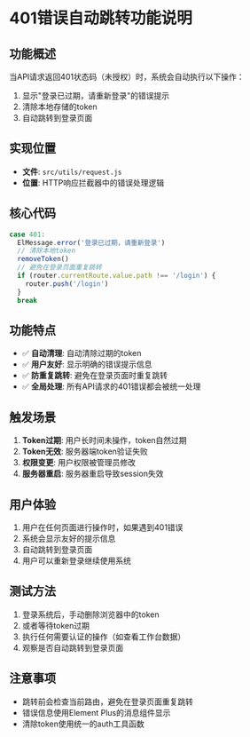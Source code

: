 # 401错误自动跳转功能说明

## 功能概述
当API请求返回401状态码（未授权）时，系统会自动执行以下操作：
1. 显示"登录已过期，请重新登录"的错误提示
2. 清除本地存储的token
3. 自动跳转到登录页面

## 实现位置
- **文件**: `src/utils/request.js`
- **位置**: HTTP响应拦截器中的错误处理逻辑

## 核心代码
```javascript
case 401:
  ElMessage.error('登录已过期，请重新登录')
  // 清除本地token
  removeToken()
  // 避免在登录页面重复跳转
  if (router.currentRoute.value.path !== '/login') {
    router.push('/login')
  }
  break
```

## 功能特点
- ✅ **自动清理**: 自动清除过期的token
- ✅ **用户友好**: 显示明确的错误提示信息
- ✅ **防重复跳转**: 避免在登录页面时重复跳转
- ✅ **全局处理**: 所有API请求的401错误都会被统一处理

## 触发场景
1. **Token过期**: 用户长时间未操作，token自然过期
2. **Token无效**: 服务器端token验证失败
3. **权限变更**: 用户权限被管理员修改
4. **服务器重启**: 服务器重启导致session失效

## 用户体验
1. 用户在任何页面进行操作时，如果遇到401错误
2. 系统会显示友好的提示信息
3. 自动跳转到登录页面
4. 用户可以重新登录继续使用系统

## 测试方法
1. 登录系统后，手动删除浏览器中的token
2. 或者等待token过期
3. 执行任何需要认证的操作（如查看工作台数据）
4. 观察是否自动跳转到登录页面

## 注意事项
- 跳转前会检查当前路由，避免在登录页面重复跳转
- 错误信息使用Element Plus的消息组件显示
- 清除token使用统一的auth工具函数